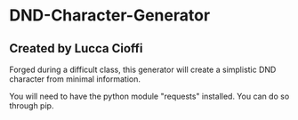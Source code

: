 # DND-Character-Generator

## Created by Lucca Cioffi

Forged during a difficult class, this generator will create a simplistic DND character from minimal information.

You will need to have the python module "requests" installed. You can do so through pip.
